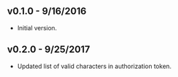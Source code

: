 v0.1.0 - 9/16/2016
------------------
 - Initial version.

 v0.2.0 - 9/25/2017
------------------
 - Updated list of valid characters in authorization token.